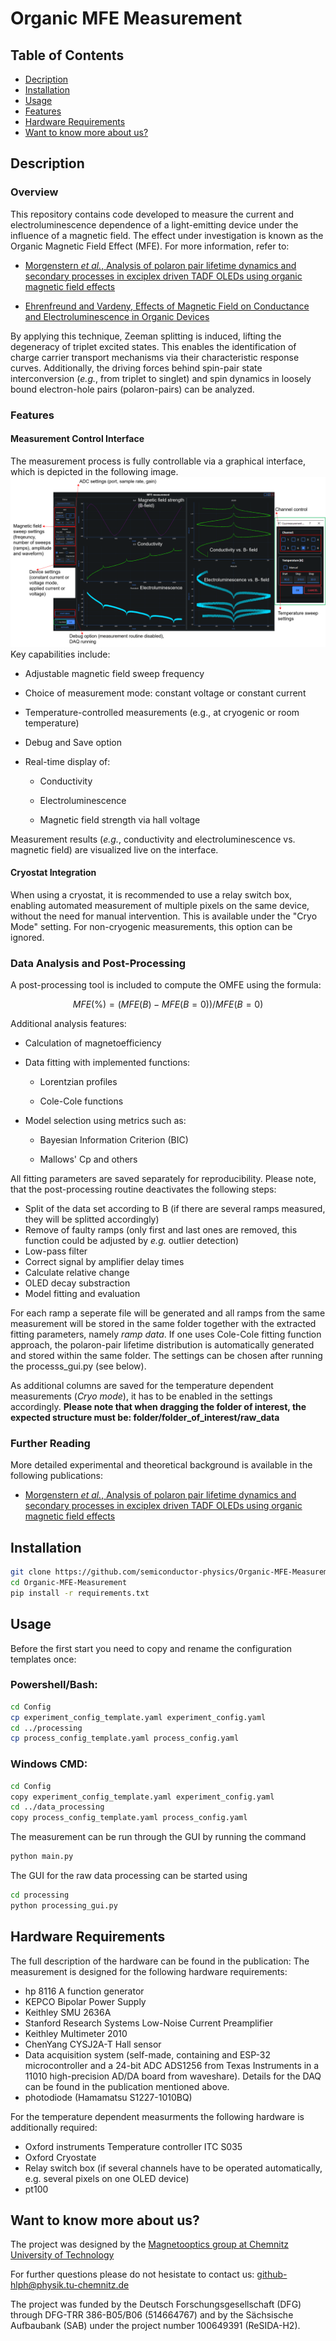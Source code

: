 # Organic MFE Measurement


## Table of Contents
- [Decription](#description)
- [Installation](#installation)
- [Usage](#usage)
- [Features](#features)
- [Hardware Requirements](#hardware-requirements)
- [Want to know more about us?](#want-to-know-more-about-us)

## Description
### Overview
This repository contains code developed to measure the current and electroluminescence dependence of a light-emitting device under the influence of a magnetic field. The effect under investigation is known as the Organic Magnetic Field Effect (MFE). For more information, refer to:

- [Morgenstern *et al.*, Analysis of polaron pair lifetime dynamics and secondary processes in exciplex driven TADF OLEDs using organic magnetic field effects](#https://www.nature.com/articles/s41598-024-82060-z)

- [Ehrenfreund and Vardeny, Effects of Magnetic Field on Conductance and Electroluminescence in Organic Devices](https://onlinelibrary.wiley.com/doi/full/10.1002/ijch.201100120)

By applying this technique, Zeeman splitting is induced, lifting the degeneracy of triplet excited states. This enables the identification of charge carrier transport mechanisms via their characteristic response curves. Additionally, the driving forces behind spin-pair state interconversion (*e.g.*, from triplet to singlet) and spin dynamics in loosely bound electron-hole pairs (polaron-pairs) can be analyzed.

### Features
#### Measurement Control Interface

The measurement process is fully controllable via a graphical interface, which is depicted in the following image. 
![Bild-measurement-routine-frontend](assets/Hardware-frontend.png)
Key capabilities include:

- Adjustable magnetic field sweep frequency

- Choice of measurement mode: constant voltage or constant current

- Temperature-controlled measurements (e.g., at cryogenic or room temperature)

- Debug and Save option

- Real-time display of:

    - Conductivity

    - Electroluminescence

    - Magnetic field strength via hall voltage

Measurement results (*e.g.*, conductivity and electroluminescence vs. magnetic field) are visualized live on the interface.

#### Cryostat Integration
When using a cryostat, it is recommended to use a relay switch box, enabling automated measurement of multiple pixels on the same device, without the need for manual intervention. This is available under the "Cryo Mode" setting. For non-cryogenic measurements, this option can be ignored.

### Data Analysis and Post-Processing
A post-processing tool is included to compute the OMFE using the formula:

$$ MFE (\%) = (MFE(B) - MFE(B=0)) / MFE(B=0)$$ 

Additional analysis features:

- Calculation of magnetoefficiency

- Data fitting with implemented functions:

    - Lorentzian profiles

    - Cole-Cole functions

- Model selection using metrics such as:

    - Bayesian Information Criterion (BIC)

    - Mallows' Cp and others


All fitting parameters are saved separately for reproducibility.
Please note, that the post-processing routine deactivates the following steps: 
- Split of the data set according to B (if there are several ramps measured, they will be splitted accordingly)
- Remove of faulty ramps (only first and last ones are removed, this function could be adjusted by *e.g.* outlier detection)
- Low-pass filter 
- Correct signal by amplifier delay times
- Calculate relative change 
- OLED decay substraction
- Model fitting and evaluation

For each ramp a seperate file will be generated and all ramps from the same measurement will be stored in the same folder together with the extracted fitting parameters, namely *ramp data*. If one uses Cole-Cole fitting function approach, the polaron-pair lifetime distribution is automatically generated and stored within the same folder. 
The settings can be chosen after running the processs_gui.py (see below).

As additional columns are saved for the temperature dependent measurements (*Cryo mode*), it has to be enabled in the settings accordingly. **Please note that when dragging the folder of interest, the expected structure must be: folder/folder_of_interest/raw_data**

### Further Reading
More detailed experimental and theoretical background is available in the following publications:

- [Morgenstern *et al.*, Analysis of polaron pair lifetime dynamics and secondary processes in exciplex driven TADF OLEDs using organic magnetic field effects](#https://www.nature.com/articles/s41598-024-82060-z)


## Installation

```bash
git clone https://github.com/semiconductor-physics/Organic-MFE-Measurement.git
cd Organic-MFE-Measurement
pip install -r requirements.txt
```

## Usage

Before the first start you need to copy and rename the configuration templates once:

### Powershell/Bash:
```bash
cd Config
cp experiment_config_template.yaml experiment_config.yaml
cd ../processing
cp process_config_template.yaml process_config.yaml
```

### Windows CMD:
```bash
cd Config
copy experiment_config_template.yaml experiment_config.yaml
cd ../data_processing
copy process_config_template.yaml process_config.yaml
```


The measurement can be run through the GUI by running the command

```bash
python main.py
```

The GUI for the raw data processing can be started using

``` bash
cd processing
python processing_gui.py
```

## Hardware Requirements

The full description of the hardware can be found in the publication: 
The measurement is designed for the following hardware requirements: 
- hp 8116 A function generator 
- KEPCO Bipolar Power Supply 
- Keithley SMU 2636A 
- Stanford Research Systems Low-Noise Current Preamplifier 
- Keithley Multimeter 2010 
- ChenYang CYSJ2A-T Hall sensor 
- Data acquisition system (self-made, containing and ESP-32 microcontroller and a 24-bit ADC ADS1256 from Texas Instruments
in a 11010 high-precision AD/DA board from waveshare). Details for the DAQ can be found in the publication mentioned above.
- photodiode (Hamamatsu S1227-1010BQ)

For the temperature dependent measurments the following hardware is additionally required: 
- Oxford instruments Temperature controller ITC S035 
- Oxford Cryostate 
- Relay switch box (if several channels have to be operated automatically, e.g. several pixels on one OLED device)
- pt100 

## Want to know more about us?
The project was designed by the [Magnetooptics group at Chemnitz University of Technology](https://www.tu-chemnitz.de/MAIN/magnetooptik/index.html)

For further questions please do not hesistate to contact us: github-hlph@physik.tu-chemnitz.de

The project was funded by the Deutsch Forschungsgesellschaft (DFG) through DFG-TRR 386-B05/B06 (514664767) and by the Sächsische Aufbaubank (SAB) under the project number 100649391 (ReSIDA-H2). 